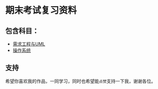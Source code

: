 # 期末考试复习资料

## 包含科目：
* [需求工程与UML](https://github.com/yanxiaonuo/Review-materials-for-final-exams/tree/master/%E9%9C%80%E6%B1%82%E5%B7%A5%E7%A8%8B%E4%B8%8EUML)
* [操作系统](https://github.com/yanxiaonuo/Review-materials-for-final-exams/tree/master/%E6%93%8D%E4%BD%9C%E7%B3%BB%E7%BB%9F)



## 支持
希望你喜欢我的作品，一同学习，同时也希望能`点赞`支持一下我，谢谢各位。
